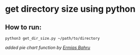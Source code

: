 # get directory size using python

## How to run:
```
python3 get_dir_size.py ~/path/to/directory
```

*added pie chart function by [Ermias Bahru](https://github.com/ErmiasBahru)*
